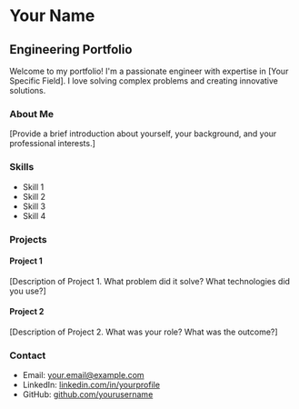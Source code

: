 # Your Name
## Engineering Portfolio

Welcome to my portfolio! I'm a passionate engineer with expertise in [Your Specific Field]. I love solving complex problems and creating innovative solutions.

### About Me

[Provide a brief introduction about yourself, your background, and your professional interests.]

### Skills

- Skill 1
- Skill 2
- Skill 3
- Skill 4

### Projects

#### Project 1
[Description of Project 1. What problem did it solve? What technologies did you use?]

#### Project 2
[Description of Project 2. What was your role? What was the outcome?]

### Contact

- Email: your.email@example.com
- LinkedIn: [linkedin.com/in/yourprofile](https://www.linkedin.com/in/yourprofile)
- GitHub: [github.com/yourusername](https://github.com/yourusername)

